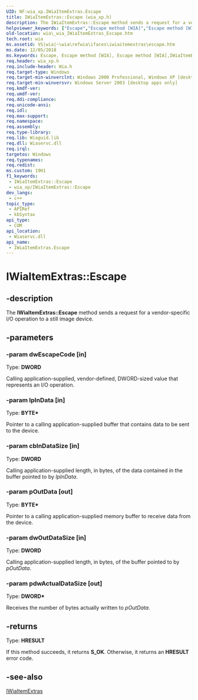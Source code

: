 ```yaml
---
UID: NF:wia_xp.IWiaItemExtras.Escape
title: IWiaItemExtras::Escape (wia_xp.h)
description: The IWiaItemExtras::Escape method sends a request for a vendor-specific I/O operation to a still image device.
helpviewer_keywords: ["Escape","Escape method [WIA]","Escape method [WIA]","IWiaItemExtras interface","IWiaItemExtras interface [WIA]","Escape method","IWiaItemExtras.Escape","IWiaItemExtras::Escape","_wia_IWiaItemExtras_Escape","wia._wia_IWiaItemExtras_Escape","wia_xp/IWiaItemExtras::Escape"]
old-location: wia\_wia_IWiaItemExtras_Escape.htm
tech.root: wia
ms.assetid: VS|wia|~\wia\refwia\ifaces\iwiaitemextras\escape.htm
ms.date: 12/05/2018
ms.keywords: Escape, Escape method [WIA], Escape method [WIA],IWiaItemExtras interface, IWiaItemExtras interface [WIA],Escape method, IWiaItemExtras.Escape, IWiaItemExtras::Escape, _wia_IWiaItemExtras_Escape, wia._wia_IWiaItemExtras_Escape, wia_xp/IWiaItemExtras::Escape
req.header: wia_xp.h
req.include-header: Wia.h
req.target-type: Windows
req.target-min-winverclnt: Windows 2000 Professional, Windows XP [desktop apps only]
req.target-min-winversvr: Windows Server 2003 [desktop apps only]
req.kmdf-ver: 
req.umdf-ver: 
req.ddi-compliance: 
req.unicode-ansi: 
req.idl: 
req.max-support: 
req.namespace: 
req.assembly: 
req.type-library: 
req.lib: Wiaguid.lib
req.dll: Wiaservc.dll
req.irql: 
targetos: Windows
req.typenames: 
req.redist: 
ms.custom: 19H1
f1_keywords:
 - IWiaItemExtras::Escape
 - wia_xp/IWiaItemExtras::Escape
dev_langs:
 - c++
topic_type:
 - APIRef
 - kbSyntax
api_type:
 - COM
api_location:
 - Wiaservc.dll
api_name:
 - IWiaItemExtras.Escape
---
```


# IWiaItemExtras::Escape


## -description

The <b>IWiaItemExtras::Escape</b> method sends a request for a vendor-specific I/O operation to a still image device.

## -parameters

### -param dwEscapeCode [in]

Type: <b>DWORD</b>

Calling application-supplied, vendor-defined, DWORD-sized value that represents an I/O operation.

### -param lpInData [in]

Type: <b>BYTE*</b>

Pointer to a calling application-supplied buffer that contains data to be sent to the device.

### -param cbInDataSize [in]

Type: <b>DWORD</b>

Calling application-supplied length, in bytes, of the data contained in the buffer pointed to by <i>lpInData</i>.

### -param pOutData [out]

Type: <b>BYTE*</b>

Pointer to a calling application-supplied memory buffer to receive data from the device.

### -param dwOutDataSize [in]

Type: <b>DWORD</b>

Calling application-supplied length, in bytes, of the buffer pointed to by <i>pOutData</i>.

### -param pdwActualDataSize [out]

Type: <b>DWORD*</b>

Receives the number of bytes actually written to <i>pOutData</i>.

## -returns

Type: <b>HRESULT</b>

If this method succeeds, it returns <b>S_OK</b>. Otherwise, it returns an <b>HRESULT</b> error code.

## -see-also

<a href="/windows/desktop/api/wia_xp/nn-wia_xp-iwiaitemextras">IWiaItemExtras</a>